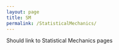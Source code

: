 ```yaml
---
layout: page
title: SM
permalink: /StatisticalMechanics/
---
```

Should link to Statistical Mechanics pages
